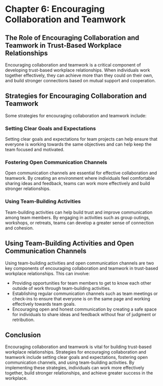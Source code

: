 Chapter 6: Encouraging Collaboration and Teamwork
=================================================

The Role of Encouraging Collaboration and Teamwork in Trust-Based Workplace Relationships
-----------------------------------------------------------------------------------------

Encouraging collaboration and teamwork is a critical component of developing trust-based workplace relationships. When individuals work together effectively, they can achieve more than they could on their own, and build stronger connections based on mutual support and cooperation.

Strategies for Encouraging Collaboration and Teamwork
-----------------------------------------------------

Some strategies for encouraging collaboration and teamwork include:

### Setting Clear Goals and Expectations

Setting clear goals and expectations for team projects can help ensure that everyone is working towards the same objectives and can help keep the team focused and motivated.

### Fostering Open Communication Channels

Open communication channels are essential for effective collaboration and teamwork. By creating an environment where individuals feel comfortable sharing ideas and feedback, teams can work more effectively and build stronger relationships.

### Using Team-Building Activities

Team-building activities can help build trust and improve communication among team members. By engaging in activities such as group outings, workshops, or retreats, teams can develop a greater sense of connection and cohesion.

Using Team-Building Activities and Open Communication Channels
--------------------------------------------------------------

Using team-building activities and open communication channels are two key components of encouraging collaboration and teamwork in trust-based workplace relationships. This can involve:

* Providing opportunities for team members to get to know each other outside of work through team-building activities.
* Establishing regular communication channels such as team meetings or check-ins to ensure that everyone is on the same page and working effectively towards team goals.
* Encouraging open and honest communication by creating a safe space for individuals to share ideas and feedback without fear of judgment or retribution.

Conclusion
----------

Encouraging collaboration and teamwork is vital for building trust-based workplace relationships. Strategies for encouraging collaboration and teamwork include setting clear goals and expectations, fostering open communication channels, and using team-building activities. By implementing these strategies, individuals can work more effectively together, build stronger relationships, and achieve greater success in the workplace.
